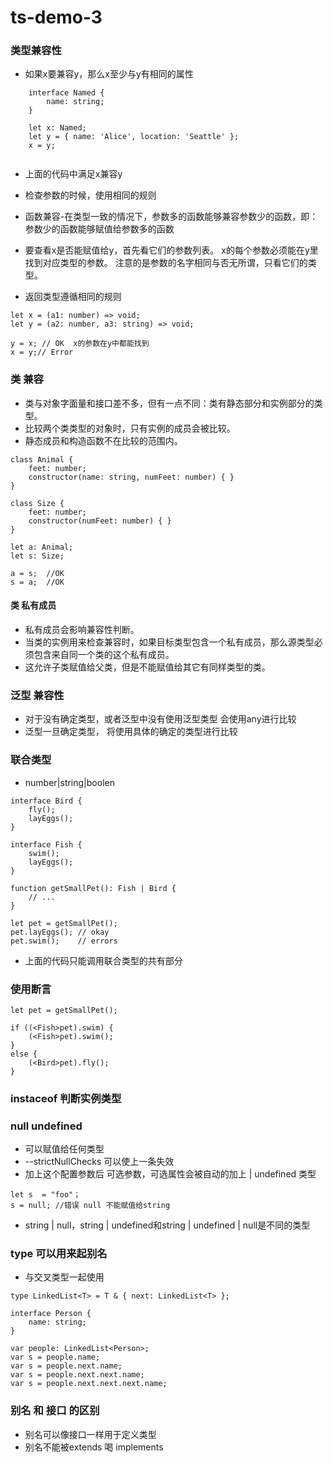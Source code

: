 # ts-demo-3

### 类型兼容性
- 如果x要兼容y，那么x至少与y有相同的属性
``` 
    interface Named {
        name: string;
    }
    
    let x: Named;
    let y = { name: 'Alice', location: 'Seattle' };
    x = y;
    
 ```
 - 上面的代码中满足x兼容y
 - 检查参数的时候，使用相同的规则
 
 - 函数兼容-在类型一致的情况下，参数多的函数能够兼容参数少的函数，即：参数少的函数能够赋值给参数多的函数
 - 要查看x是否能赋值给y，首先看它们的参数列表。 x的每个参数必须能在y里找到对应类型的参数。 注意的是参数的名字相同与否无所谓，只看它们的类型。
 - 返回类型遵循相同的规则
```
let x = (a1: number) => void;
let y = (a2: number, a3: string) => void;

y = x; // OK  x的参数在y中都能找到
x = y;// Error

```
 
### 类 兼容
- 类与对象字面量和接口差不多，但有一点不同：类有静态部分和实例部分的类型。 
- 比较两个类类型的对象时，只有实例的成员会被比较。 
- 静态成员和构造函数不在比较的范围内。
```
class Animal {
    feet: number;
    constructor(name: string, numFeet: number) { }
}

class Size {
    feet: number;
    constructor(numFeet: number) { }
}

let a: Animal;
let s: Size;

a = s;  //OK
s = a;  //OK

```
#### 类 私有成员
- 私有成员会影响兼容性判断。 
- 当类的实例用来检查兼容时，如果目标类型包含一个私有成员，那么源类型必须包含来自同一个类的这个私有成员。 
- 这允许子类赋值给父类，但是不能赋值给其它有同样类型的类。

### 泛型 兼容性
- 对于没有确定类型，或者泛型中没有使用泛型类型 会使用any进行比较
- 泛型一旦确定类型， 将使用具体的确定的类型进行比较

### 联合类型
- number|string|boolen
```
interface Bird {
    fly();
    layEggs();
}

interface Fish {
    swim();
    layEggs();
}

function getSmallPet(): Fish | Bird {
    // ...
}

let pet = getSmallPet();
pet.layEggs(); // okay
pet.swim();    // errors
```
- 上面的代码只能调用联合类型的共有部分

### 使用断言
```
let pet = getSmallPet();

if ((<Fish>pet).swim) {
    (<Fish>pet).swim();
}
else {
    (<Bird>pet).fly();
}
```

### instaceof  判断实例类型

### null undefined
- 可以赋值给任何类型
- --strictNullChecks 可以使上一条失效
- 加上这个配置参数后 可选参数，可选属性会被自动的加上 | undefined 类型
```
let s  = "foo"；
s = null; //错误 null 不能赋值给string
```
- string | null，string | undefined和string | undefined | null是不同的类型

### type 可以用来起别名
- 与交叉类型一起使用
```
type LinkedList<T> = T & { next: LinkedList<T> };

interface Person {
    name: string;
}

var people: LinkedList<Person>;
var s = people.name;
var s = people.next.name;
var s = people.next.next.name;
var s = people.next.next.next.name;
```

### 别名 和 接口 的区别
- 别名可以像接口一样用于定义类型
- 别名不能被extends 喝 implements
